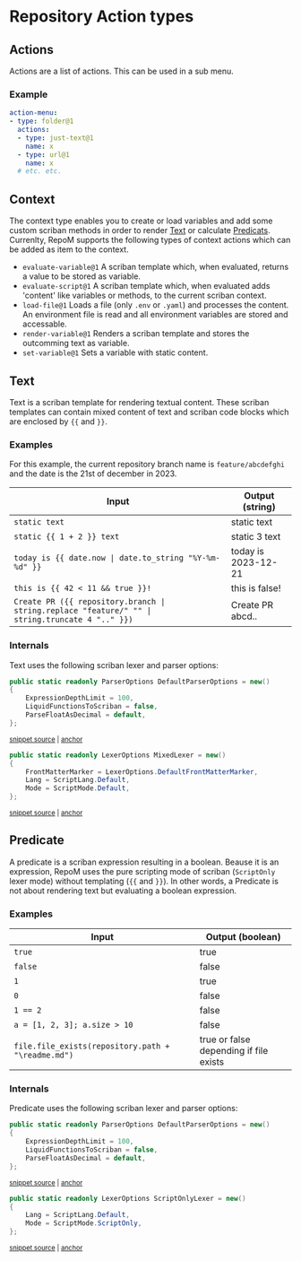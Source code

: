 # Repository Action types

## Actions

Actions are a list of actions. This can be used in a sub menu.

### Example

```yaml
action-menu:
- type: folder@1
  actions:
  - type: just-text@1
    name: x
  - type: url@1
    name: x
  # etc. etc.
```

## Context

The context type enables you to create or load variables and add some custom scriban methods in order to render [Text](#text) or calculate [Predicats](#predicate).
Currenlty, RepoM supports the following types of context actions which can be added as item to the context.

- `evaluate-variable@1` A scriban template which, when evaluated, returns a value to be stored as variable.
- `evaluate-script@1` A scriban template which, when evaluated adds 'content' like variables or methods, to the current scriban context.
- `load-file@1` Loads a file (only `.env` or `.yaml`) and processes the content. An environment file is read and all environment variables are stored and accessable.
- `render-variable@1` Renders a scriban template and stores the outcomming text as variable.
- `set-variable@1` Sets a variable with static content.

## Text

Text is a scriban template for rendering textual content. These scriban templates can contain mixed content of text and scriban code blocks which are enclosed by `{{` and `}}`.

### Examples

For this example, the current repository branch name is `feature/abcdefghi` and the date is the 21st of december in 2023.

| Input | Output (string) |
|---|---|
| `static text` | static text |
| `static {{ 1 + 2 }} text` | static 3 text |
| `today is {{ date.now \| date.to_string "%Y-%m-%d" }}` | today is 2023-12-21 |
| `this is {{ 42 < 11 && true }}!` | this is false! |
| `Create PR ({{ repository.branch \| string.replace "feature/" "" \| string.truncate 4 ".." }})` |  Create PR abcd..  |

### Internals

Text uses the following scriban lexer and parser options:

<!-- snippet: DefaultLexerAndParserOptions_DefaultParserOptions -->
<a id='snippet-defaultlexerandparseroptions_defaultparseroptions'></a>
```cs
public static readonly ParserOptions DefaultParserOptions = new()
{
    ExpressionDepthLimit = 100,
    LiquidFunctionsToScriban = false,
    ParseFloatAsDecimal = default,
};
```
<sup><a href='/src/RepoM.ActionMenu.Core/Model/Lexers.cs#L24-L31' title='Snippet source file'>snippet source</a> | <a href='#snippet-defaultlexerandparseroptions_defaultparseroptions' title='Start of snippet'>anchor</a></sup>
<!-- endSnippet -->

<!-- snippet: DefaultLexerAndParserOptions_MixedLexer -->
<a id='snippet-defaultlexerandparseroptions_mixedlexer'></a>
```cs
public static readonly LexerOptions MixedLexer = new()
{
    FrontMatterMarker = LexerOptions.DefaultFrontMatterMarker,
    Lang = ScriptLang.Default,
    Mode = ScriptMode.Default,
};
```
<sup><a href='/src/RepoM.ActionMenu.Core/Model/Lexers.cs#L15-L22' title='Snippet source file'>snippet source</a> | <a href='#snippet-defaultlexerandparseroptions_mixedlexer' title='Start of snippet'>anchor</a></sup>
<!-- endSnippet -->

## Predicate

A predicate is a scriban expression resulting in a boolean. Beause it is an expression, RepoM uses the pure scripting mode of scriban (`ScriptOnly` lexer mode) without templating (`{{` and `}}`). In other words, a Predicate is not about rendering text but evaluating a boolean expression.

### Examples

| Input | Output (boolean) |
|---|---|
| `true` | true |
| `false` | false |
| `1` | true |
| `0` | false |
| `1 == 2` | false |
| `a = [1, 2, 3]; a.size > 10` | false |
| `file.file_exists(repository.path + "\readme.md")` | true or false depending if file exists |

### Internals

Predicate uses the following scriban lexer and parser options:

<!-- snippet: DefaultLexerAndParserOptions_DefaultParserOptions -->
<a id='snippet-defaultlexerandparseroptions_defaultparseroptions'></a>
```cs
public static readonly ParserOptions DefaultParserOptions = new()
{
    ExpressionDepthLimit = 100,
    LiquidFunctionsToScriban = false,
    ParseFloatAsDecimal = default,
};
```
<sup><a href='/src/RepoM.ActionMenu.Core/Model/Lexers.cs#L24-L31' title='Snippet source file'>snippet source</a> | <a href='#snippet-defaultlexerandparseroptions_defaultparseroptions' title='Start of snippet'>anchor</a></sup>
<!-- endSnippet -->

<!-- snippet: DefaultLexerAndParserOptions_ScriptOnlyLexer -->
<a id='snippet-defaultlexerandparseroptions_scriptonlylexer'></a>
```cs
public static readonly LexerOptions ScriptOnlyLexer = new()
{
    Lang = ScriptLang.Default, 
    Mode = ScriptMode.ScriptOnly,
};
```
<sup><a href='/src/RepoM.ActionMenu.Core/Model/Lexers.cs#L7-L13' title='Snippet source file'>snippet source</a> | <a href='#snippet-defaultlexerandparseroptions_scriptonlylexer' title='Start of snippet'>anchor</a></sup>
<!-- endSnippet -->
